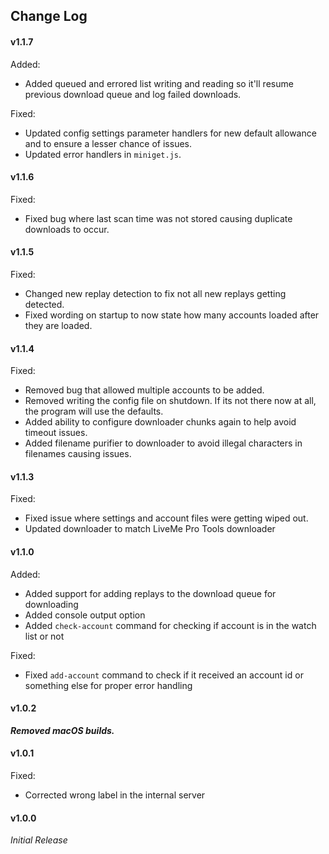 ## Change Log

#### v1.1.7
Added:
- Added queued and errored list writing and reading so it'll resume previous download queue and log failed downloads.

Fixed:
- Updated config settings parameter handlers for new default allowance and to ensure a lesser chance of issues.
- Updated error handlers in `miniget.js`.

#### v1.1.6
Fixed:
- Fixed bug where last scan time was not stored causing duplicate downloads to occur.

#### v1.1.5
Fixed:
- Changed new replay detection to fix not all new replays getting detected.
- Fixed wording on startup to now state how many accounts loaded after they are loaded.

#### v1.1.4
Fixed:
- Removed bug that allowed multiple accounts to be added.
- Removed writing the config file on shutdown.  If its not there now at all, the program will use the defaults.
- Added ability to configure downloader chunks again to help avoid timeout issues.
- Added filename purifier to downloader to avoid illegal characters in filenames causing issues.

#### v1.1.3
Fixed:
- Fixed issue where settings and account files were getting wiped out.
- Updated downloader to match LiveMe Pro Tools downloader

#### v1.1.0
Added:
- Added support for adding replays to the download queue for downloading
- Added console output option
- Added `check-account` command for checking if account is in the watch list or not

Fixed:
- Fixed `add-account` command to check if it received an account id or something else for proper error handling

#### v1.0.2
***Removed macOS builds.***

#### v1.0.1
Fixed:
- Corrected wrong label in the internal server

#### v1.0.0
*Initial Release*

